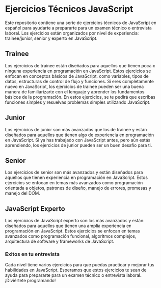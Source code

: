 # Ejercicios Técnicos JavaScript

Este repositorio contiene una serie de ejercicios técnicos de JavaScript en español para ayudarte a prepararte para un examen técnico o entrevista laboral. Los ejercicios están organizados por nivel de experiencia: trainee/junior, senior y experto en JavaScript.

## Trainee

Los ejercicios de trainee están diseñados para aquellos que tienen poca o ninguna experiencia en programación en JavaScript. Estos ejercicios se enfocan en conceptos básicos de JavaScript, como variables, tipos de datos, estructuras de control de flujo y funciones.
Si eres completamente nuevo en JavaScript, los ejercicios de trainee pueden ser una buena manera de familiarizarte con el lenguaje y aprender los fundamentos básicos de la programación. En estos ejercicios, se te pedirá que escribas funciones simples y resuelvas problemas simples utilizando JavaScript.

## Junior 

Los ejercicios de junior son más avanzados que los de trainee y están diseñados para aquellos que tienen algo de experiencia en programación en JavaScript. Si ya has trabajado con JavaScript antes, pero aún estás aprendiendo, los ejercicios de junior pueden ser un buen desafío para ti.



## Senior

Los ejercicios de senior son más avanzados y están diseñados para aquellos que tienen experiencia en programación en JavaScript. Estos ejercicios se enfocan en temas más avanzados como programación orientada a objetos, patrones de diseño, manejo de errores, promesas y manejo del DOM.

## JavaScript Experto

Los ejercicios de JavaScript experto son los más avanzados y están diseñados para aquellos que tienen una amplia experiencia en programación en JavaScript. Estos ejercicios se enfocan en temas avanzados como programación funcional, algoritmos complejos, arquitectura de software y frameworks de JavaScript.

### Exitos en tu entrevista
Cada nivel tiene varios ejercicios para que puedas practicar y mejorar tus habilidades en JavaScript. Esperamos que estos ejercicios te sean de ayuda para prepararte para un examen técnico o entrevista laboral. ¡Diviértete programando! 